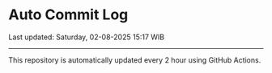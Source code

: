 # Auto Commit Log

Last updated: Saturday, 02-08-2025 15:17 WIB

---

This repository is automatically updated every 2 hour using GitHub Actions.
